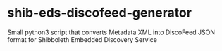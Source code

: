 # shib-eds-discofeed-generator
Small python3 script that converts Metadata XML into DiscoFeed JSON format for Shibboleth Embedded Discovery Service

